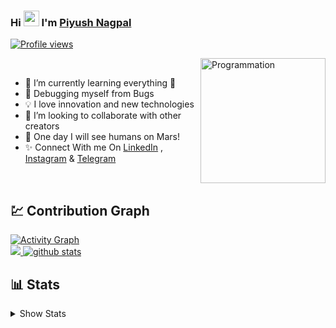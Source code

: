 
### Hi <img src="https://raw.githubusercontent.com/MartinHeinz/MartinHeinz/master/wave.gif" width="25px"> I'm [Piyush Nagpal](https://www.github.com/zsiecr)
[![Profile views](https://komarev.com/ghpvc/?username=zsiecr&label=Profile%20views)](https://github.com/zsiecr) 

<img class="fit-picture" align="right"
     width="200"  src="https://i.giphy.com/media/LmNwrBhejkK9EFP504/200w.webp" alt="Programmation" />

<br>

- 🌱 I’m currently learning everything 🤣
- 🎁 Debugging myself from Bugs
- 💡 I love innovation and new technologies
- 🤝 I’m looking to collaborate with other creators
- 🚀 One day I will see humans on Mars!
- ✨ Connect With me On [LinkedIn](https://www.linkedin.com/in/piyush-nagpal) , [Instagram](https://www.instagram.com/piyush_nagpal_z/) & [Telegram](https://t.me/PiyushNagpal11)

<br>

##  💹 Contribution Graph

<a href="https://github.com/zsiecr"><img alt="Activity Graph" src="https://activity-graph.herokuapp.com/graph?username=zsiecr&bg_color=20222b&color=F8D866&line=F85D7F&point=FFFFFF&hide_border=true" /></a>
<Br>
<a href="https://github.com/zsiecr">
    <img src="https://github-readme-streak-stats.herokuapp.com/?user=zsiecr"/>
  </a>
[![github stats](https://github-readme-stats.vercel.app/api?username=zsiecr)](https://www.github.com/zsiecr)

##  📊 Stats
<details>
<summary>Show Stats</summary>

[![Tap to Reload](https://metrics.lecoq.io/zsiecr?template=classic&base.header=0&base.metadata=0&isocalendar=1&languages=1&people=1&isocalendar.duration=half-year&languages.limit=8&languages.sections=most-used&languages.colors=github&languages.threshold=0%25&languages.indepth=false&languages.recent.load=300&languages.recent.days=14&people.limit=24&people.size=28&people.types=followers%2C%20following&people.identicons=false&people.shuffle=false&config.timezone=Asia%2FCalcutta)](https://www.github.com/zsiecr)

</details>
